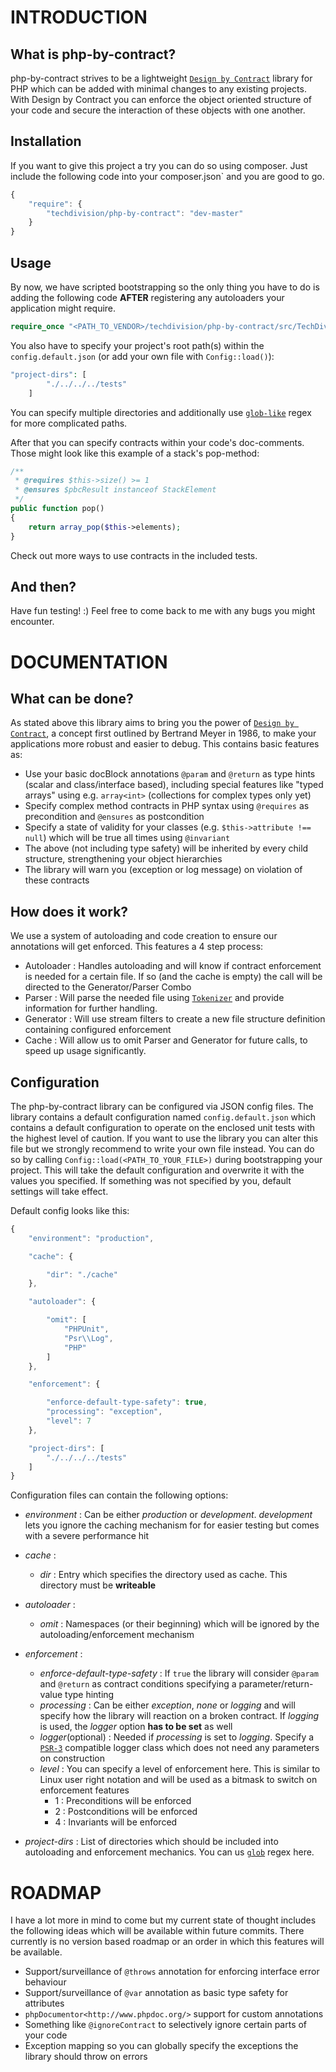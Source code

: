 INTRODUCTION
===============

What is php-by-contract?
-----------------

php-by-contract strives to be a lightweight [`Design by Contract`](<http://en.wikipedia.org/wiki/Design_by_contract>) library for PHP which can be added with minimal changes
to any existing projects.
With Design by Contract you can enforce the object oriented structure of your code and secure the interaction of these
objects with one another.


Installation
-----------------

If you want to give this project a try you can do so using composer.
Just include the following code into your composer.json` and you are good to go.

```js
{
    "require": {
        "techdivision/php-by-contract": "dev-master"
    }
}
```

Usage
-----------------

By now, we have scripted bootstrapping so the only thing you have to do is adding the following code **AFTER** registering any
autoloaders your application might require.

```php
require_once "<PATH_TO_VENDOR>/techdivision/php-by-contract/src/TechDivision/PBC/Bootstrap.php";
```

You also have to specify your project's root path(s) within the `config.default.json` (or add your own file with `Config::load()`):
```php
"project-dirs": [
        "./../../../tests"
    ]
```

You can specify multiple directories and additionally use [`glob-like`](<http://php.net/manual/en/function.glob.php>) regex
for more complicated paths.

After that you can specify contracts within your code's doc-comments.
Those might look like this example of a stack's pop-method:

```php
/**
 * @requires $this->size() >= 1
 * @ensures $pbcResult instanceof StackElement
 */
public function pop()
{
    return array_pop($this->elements);
}
```

Check out more ways to use contracts in the included tests.

And then?
-----------------

Have fun testing! :)
Feel free to come back to me with any bugs you might encounter.


DOCUMENTATION
===============
What can be done?
-----------------
As stated above this library aims to bring you the power of [`Design by Contract`](<http://en.wikipedia.org/wiki/Design_by_contract>),
a concept first outlined by Bertrand Meyer in 1986, to make your applications more robust and easier to debug.
This contains basic features as:

- Use your basic docBlock annotations `@param` and `@return` as type hints (scalar and class/interface based), including
    special features like "typed arrays" using e.g. `array<int>` (collections for complex types only yet)
- Specify complex method contracts in PHP syntax using `@requires` as precondition and `@ensures` as postcondition
- Specify a state of validity for your classes (e.g. `$this->attribute !== null`) which will be true all times using `@invariant`
- The above (not including type safety) will be inherited by every child structure, strengthening your object hierarchies
- The library will warn you (exception or log message) on violation of these contracts

How does it work?
-----------------
We use a system of autoloading and code creation to ensure our annotations will get enforced.
This features a 4 step process:

- Autoloader : Handles autoloading and will know if contract enforcement is needed for a certain file.
    If so (and the cache is empty) the call will be directed to the Generator/Parser Combo
- Parser : Will parse the needed file using [`Tokenizer`](<http://www.php.net/manual/en/book.tokenizer.php>) and provide
    information for further handling.
- Generator : Will use stream filters to create a new file structure definition containing configured enforcement
- Cache : Will allow us to omit Parser and Generator for future calls, to speed up usage significantly.

Configuration
-----------------
The php-by-contract library can be configured via JSON config files.
The library contains a default configuration named `config.default.json` which contains a default configuration to
operate on the enclosed unit tests with the highest level of caution.
If you want to use the library you can alter this file but we strongly recommend to write your own file instead.
You can do so by calling `Config::load(<PATH_TO_YOUR_FILE>)` during bootstrapping your project.
This will take the default configuration and overwrite it with the values you specified. If something was not specified
by you, default settings will take effect.

Default config looks like this:

```js
{
    "environment": "production",

    "cache": {

        "dir": "./cache"
    },

    "autoloader": {

        "omit": [
            "PHPUnit",
            "Psr\\Log",
            "PHP"
        ]
    },

    "enforcement": {

        "enforce-default-type-safety": true,
        "processing": "exception",
        "level": 7
    },

    "project-dirs": [
        "./../../../tests"
    ]
}
```

Configuration files can contain the following options:

- *environment* : Can be either *production* or *development*. *development* lets you ignore the caching mechanism for
    for easier testing but comes with a severe performance hit

- *cache* :
    * *dir* : Entry which specifies the directory used as cache. This directory must be **writeable**

- *autoloader* :
    * *omit* : Namespaces (or their beginning) which will be ignored by the autoloading/enforcement mechanism

- *enforcement* :
    * *enforce-default-type-safety* : If `true` the library will consider `@param` and `@return` as contract conditions
    specifying a parameter/return-value type hinting
    * *processing* : Can be either *exception*, *none* or *logging* and will specify how the library will reaction on a
    broken contract. If *logging* is used, the *logger* option **has to be set** as well
    * *logger*(optional) : Needed if *processing* is set to *logging*. Specify a [`PSR-3`](https://github.com/php-fig/fig-standards/blob/master/accepted/PSR-3-logger-interface.md)
    compatible logger class which does not need any parameters on construction
    * *level* : You can specify a level of enforcement here. This is similar to Linux user right notation and will be used
    as a bitmask to switch on enforcement features
        - 1 : Preconditions will be enforced
        - 2 : Postconditions will be enforced
        - 4 : Invariants will be enforced

- *project-dirs* : List of directories which should be included into autoloading and enforcement mechanics. You can us
    [`glob`](<http://php.net/manual/en/function.glob.php>) regex here.

ROADMAP
===============
I have a lot more in mind to come but my current state of thought includes the following ideas which will be available
within future commits.
There currently is no version based roadmap or an order in which this features will be available.

- Support/surveillance of `@throws` annotation for enforcing interface error behaviour
- Support/surveillance of `@var` annotation as basic type safety for attributes
- `phpDocumentor<http://www.phpdoc.org/>` support for custom annotations
- Something like `@ignoreContract` to selectively ignore certain parts of your code
- Exception mapping so you can globally specify the exceptions the library should throw on errors
